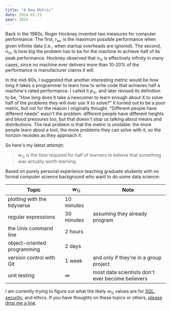 ```yaml
---
title: "A New Metric"
date: 2024-02-21
year: 2024
---
```

Back in the 1980s,
Roger Hockney invented two measures for computer performance.
The first,
*r<sub>∞</sub>*,
is the maximum possible performance when given infinite data
(i.e., when startup overheads are ignored).
The second,
*n<sub>½</sub>*,
is how big the problem has to be for the machine to achieve half of its peak performance.
Hockney observed that *n<sub>½</sub>* is effectively infinity in many cases,
since no machine ever delivers more than 10-20% of the performance
is manufacturer claims it will.

In the mid-90s,
I suggested that another interesting metric would be
how long it takes a programmer to learn how to write code
that achieves half a machine's rated performance.
I called it *p<sub>½</sub>*,
and later revised its definition to be,
"How long does it take a newcomer to learn enough about X
to solve half of the problems *they* will ever use X to solve?"
It turned out to be a poor metric,
but not for the reason I originally thought.
"Different people have different needs" wasn't the problem:
different people have different heights and blood pressures too,
but that doesn't stop us talking about means and distributions.
The real problem is that the metric is unstable:
the more people learn about a tool,
the more problems they can solve with it,
so the horizon recedes as they approach it.

So here's my latest attempt:

> *w<sub>½</sub>* is the time required for half of learners to believe
> that something was actually worth learning.

Based on purely personal experience teaching graduate students with no formal computer science background
who want to do some data science:

| Topic | *w<sub>½</sub>* | Note |
| ----- | --------------- | ---- |
| plotting with the tidyverse | 10 minutes |
| regular expressions | 30 minutes | assuming they already program |
| the Unix command line | 2 hours | |
| object-oriented programming | 2 days | |
| version control with Git | 1 week | and only if they're in a group project |
| unit testing | ∞ | most data scientists don't ever become believers |

I am currently trying to figure out what the likely *w<sub>½</sub>* values are
for [SQL][sql-tutorial], [security][safety-tutorial], and ethics.
If you have thoughts on these topics or others,
[please drop me a line](mailto:{{site.author.email}}).

[safety-tutorial]: https://gvwilson.github.io/safety-tutorial/
[sql-tutorial]: https://gvwilson.github.io/sql-tutorial/
